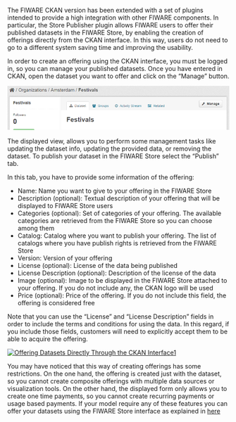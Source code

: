 The FIWARE CKAN version has been extended with a set of plugins intended
to provide a high integration with other FIWARE components. In particular,
the Store Publisher plugin allows FIWARE users to offer their published
datasets in the FIWARE Store, by enabling the creation of offerings directly
from the CKAN interface. In this way, users do not need to go to a different
system saving time and improving the usability.

In order to create an offering using the CKAN interface, you must be logged
in, so you can manage your published datasets. Once you have entered in CKAN,
open the dataset you want to offer and click on the “Manage” button.

[![OfferingDatasetsDirectlyThrough1](../images/OfferingDatasetsDirectlyThrough1.png)](../images/OfferingDatasetsDirectlyThrough1.png)

The displayed view, allows you to perform some management tasks like updating
the dataset info, updating the provided data, or removing the dataset. To publish
your dataset in the FIWARE Store select the “Publish” tab.

In this tab, you have to provide some information of the offering:

   - Name: Name you want to give to your offering in the FIWARE Store
   - Description (optional): Textual description of your offering that will be displayed to FIWARE Store users
   - Categories (optional): Set of categories of your offering. The available categories are retrieved from the FIWARE Store so you can choose among them
   - Catalog: Catalog where you want to publish your offering. The list of catalogs where you have publish rights is retrieved from the FIWARE Store
   - Version: Version of your offering
   - License (optional): License of the data being published
   - License Description (optional): Description of the license of the data
   - Image (optional): Image to be displayed in the FIWARE Store attached to your offering. If you do not include any, the CKAN logo will be used
   - Price (optional): Price of the offering. If you do not include this field, the offering is considered free

Note that you can use the “License” and “License Description” fields in order
to include the terms and conditions for using the data. In this regard,
if you include those fields, customers will need to explicitly accept them
to be able to acquire the offering.

[![Offering Datasets Directly Through the CKAN
Interface1](../images/Offering-Datasets-Directly-Through-the-CKAN-Interface1.png)](../images/Offering-Datasets-Directly-Through-the-CKAN-Interface1.png)

You may have noticed that this way of creating offerings has some restrictions.
On the one hand, the offering is created just with the dataset, so you cannot
create composite offerings with multiple data sources or visualization tools.
On the other hand, the displayed form only allows you to create one time
payments, so you cannot create recurring payments or usage based
payments. If your model require any of these features you can offer
your datasets using the FIWARE Store interface as explained in [here](/publishing-open-data-in-fiware/how-to-offer-datasets-including-context-information-through-the-wstore/offering-datasets-through-the-wstore-interface/)
